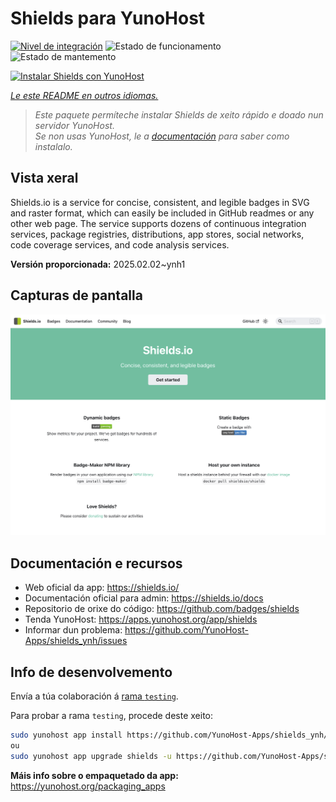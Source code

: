 <!--
NOTA: Este README foi creado automáticamente por <https://github.com/YunoHost/apps/tree/master/tools/readme_generator>
NON debe editarse manualmente.
-->

# Shields para YunoHost

[![Nivel de integración](https://apps.yunohost.org/badge/integration/shields)](https://ci-apps.yunohost.org/ci/apps/shields/)
![Estado de funcionamento](https://apps.yunohost.org/badge/state/shields)
![Estado de mantemento](https://apps.yunohost.org/badge/maintained/shields)

[![Instalar Shields con YunoHost](https://install-app.yunohost.org/install-with-yunohost.svg)](https://install-app.yunohost.org/?app=shields)

*[Le este README en outros idiomas.](./ALL_README.md)*

> *Este paquete permíteche instalar Shields de xeito rápido e doado nun servidor YunoHost.*  
> *Se non usas YunoHost, le a [documentación](https://yunohost.org/install) para saber como instalalo.*

## Vista xeral

Shields.io is a service for concise, consistent, and legible badges in SVG and raster format, which can easily be included in GitHub readmes or any other web page. The service supports dozens of continuous integration services, package registries, distributions, app stores, social networks, code coverage services, and code analysis services.

**Versión proporcionada:** 2025.02.02~ynh1

## Capturas de pantalla

![Captura de pantalla de Shields](./doc/screenshots/screenshot.png)

## Documentación e recursos

- Web oficial da app: <https://shields.io/>
- Documentación oficial para admin: <https://shields.io/docs>
- Repositorio de orixe do código: <https://github.com/badges/shields>
- Tenda YunoHost: <https://apps.yunohost.org/app/shields>
- Informar dun problema: <https://github.com/YunoHost-Apps/shields_ynh/issues>

## Info de desenvolvemento

Envía a túa colaboración á [rama `testing`](https://github.com/YunoHost-Apps/shields_ynh/tree/testing).

Para probar a rama `testing`, procede deste xeito:

```bash
sudo yunohost app install https://github.com/YunoHost-Apps/shields_ynh/tree/testing --debug
ou
sudo yunohost app upgrade shields -u https://github.com/YunoHost-Apps/shields_ynh/tree/testing --debug
```

**Máis info sobre o empaquetado da app:** <https://yunohost.org/packaging_apps>
